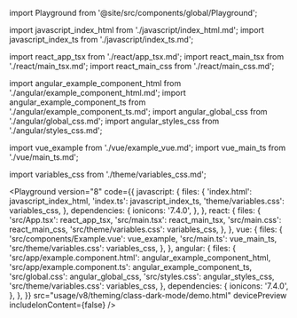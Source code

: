 import Playground from '@site/src/components/global/Playground';

import javascript_index_html from './javascript/index_html.md';
import javascript_index_ts from './javascript/index_ts.md';

import react_app_tsx from './react/app_tsx.md';
import react_main_tsx from './react/main_tsx.md';
import react_main_css from './react/main_css.md';

import angular_example_component_html from './angular/example_component_html.md';
import angular_example_component_ts from './angular/example_component_ts.md';
import angular_global_css from './angular/global_css.md';
import angular_styles_css from './angular/styles_css.md';

import vue_example from './vue/example_vue.md';
import vue_main_ts from './vue/main_ts.md';

import variables_css from './theme/variables_css.md';

<Playground
  version="8"
  code={{
    javascript: {
      files: {
        'index.html': javascript_index_html,
        'index.ts': javascript_index_ts,
        'theme/variables.css': variables_css,
      },
      dependencies: {
        ionicons: '7.4.0',
      },
    },
    react: {
      files: {
        'src/App.tsx': react_app_tsx,
        'src/main.tsx': react_main_tsx,
        'src/main.css': react_main_css,
        'src/theme/variables.css': variables_css,
      },
    },
    vue: {
      files: {
        'src/components/Example.vue': vue_example,
        'src/main.ts': vue_main_ts,
        'src/theme/variables.css': variables_css,
      },
    },
    angular: {
      files: {
        'src/app/example.component.html': angular_example_component_html,
        'src/app/example.component.ts': angular_example_component_ts,
        'src/global.css': angular_global_css,
        'src/styles.css': angular_styles_css,
        'src/theme/variables.css': variables_css,
      },
      dependencies: {
        ionicons: '7.4.0',
      },
    },
  }}
  src="usage/v8/theming/class-dark-mode/demo.html"
  devicePreview
  includeIonContent={false}
/>
